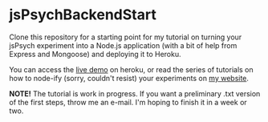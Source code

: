 # jsPsychBackendStart
Clone this repository for a starting point for my tutorial on turning your jsPsych experiment into a 
Node.js application (with a bit of help from Express and Mongoose) and deploying it to Heroku. 

You can access the <a href = "https://floating-oasis-6903.herokuapp.com" target = "new"> live demo</a> on heroku, or read the series of tutorials on how to node-ify (sorry, couldn't resist) your experiments on <a href = "http://web-psychometrics.com/tutorial1.html" target = "new">my website</a>.

<strong>NOTE!</strong>
The tutorial is work in progress. If you want a preliminary .txt version of the first steps, throw me an e-mail. I'm hoping to finish it in a week or two.
